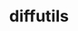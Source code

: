 ---
title: "diffutils"
layout: cache
categories: [package, develop-2023-09-03]
meta: {"versions": ["3.9"], "compilers": ["apple-clang@=14.0.0", "gcc@=11.1.0", "gcc@=11.3.0", "gcc@=12.1.0", "gcc@=7.3.1", "gcc@=7.5.0", "oneapi@=2023.2.0"], "oss": ["amzn2", "ubuntu18.04", "ubuntu20.04", "ubuntu22.04", "ventura"], "platforms": ["darwin", "linux"], "targets": ["aarch64", "neoverse_n1", "ppc64le", "x86_64", "x86_64_v3"], "stacks": ["aws-isc", "aws-isc-aarch64", "build_systems", "data-vis-sdk", "e4s", "e4s-oneapi", "e4s-power", "gpu-tests", "ml-darwin-aarch64-mps", "ml-linux-x86_64-cpu", "ml-linux-x86_64-cuda", "ml-linux-x86_64-rocm", "radiuss", "radiuss-aws", "radiuss-aws-aarch64", "root", "tutorial"], "num_specs": 10, "num_specs_by_stack": {"ml-darwin-aarch64-mps": 1, "root": 10, "aws-isc-aarch64": 2, "radiuss-aws-aarch64": 2, "aws-isc": 1, "radiuss-aws": 1, "build_systems": 1, "radiuss": 1, "e4s-power": 1, "data-vis-sdk": 1, "e4s": 1, "gpu-tests": 1, "e4s-oneapi": 1, "ml-linux-x86_64-cuda": 1, "tutorial": 2, "ml-linux-x86_64-rocm": 1, "ml-linux-x86_64-cpu": 1}}
spec_details: [{"hash": "c25qb5gt6ef7vqadkchnu6d2euzfvtw7", "compiler": "apple-clang@=14.0.0", "versions": ["3.9"], "os": "ventura", "platform": "darwin", "target": "aarch64", "variants": ["build_system=autotools"], "stacks": ["ml-darwin-aarch64-mps", "root"], "size": "-", "tarball": "https://binaries.spack.io/develop-2023-09-03/build_cache/darwin-ventura-aarch64/apple-clang-14.0.0/diffutils-3.9/darwin-ventura-aarch64-apple-clang-14.0.0-diffutils-3.9-c25qb5gt6ef7vqadkchnu6d2euzfvtw7.spack"}, {"hash": "34df35lub5fa7pbiwotldw3vkey2jef3", "compiler": "gcc@=7.3.1", "versions": ["3.9"], "os": "amzn2", "platform": "linux", "target": "aarch64", "variants": ["build_system=autotools"], "stacks": ["aws-isc-aarch64", "root", "radiuss-aws-aarch64"], "size": "-", "tarball": "https://binaries.spack.io/develop-2023-09-03/build_cache/linux-amzn2-aarch64/gcc-7.3.1/diffutils-3.9/linux-amzn2-aarch64-gcc-7.3.1-diffutils-3.9-34df35lub5fa7pbiwotldw3vkey2jef3.spack"}, {"hash": "z7bfxyss7eg2ztqsjm4vqcsl4urdaic2", "compiler": "gcc@=7.3.1", "versions": ["3.9"], "os": "amzn2", "platform": "linux", "target": "neoverse_n1", "variants": ["build_system=autotools"], "stacks": ["aws-isc-aarch64", "root", "radiuss-aws-aarch64"], "size": "-", "tarball": "https://binaries.spack.io/develop-2023-09-03/build_cache/linux-amzn2-neoverse_n1/gcc-7.3.1/diffutils-3.9/linux-amzn2-neoverse_n1-gcc-7.3.1-diffutils-3.9-z7bfxyss7eg2ztqsjm4vqcsl4urdaic2.spack"}, {"hash": "ri4aritoyndjmp7vsgxkiodsxwo3gek5", "compiler": "gcc@=7.3.1", "versions": ["3.9"], "os": "amzn2", "platform": "linux", "target": "x86_64_v3", "variants": ["build_system=autotools"], "stacks": ["aws-isc", "radiuss-aws", "root"], "size": "-", "tarball": "https://binaries.spack.io/develop-2023-09-03/build_cache/linux-amzn2-x86_64_v3/gcc-7.3.1/diffutils-3.9/linux-amzn2-x86_64_v3-gcc-7.3.1-diffutils-3.9-ri4aritoyndjmp7vsgxkiodsxwo3gek5.spack"}, {"hash": "aeayauntgqexi7hqbhsr2k5hmskoor7x", "compiler": "gcc@=7.5.0", "versions": ["3.9"], "os": "ubuntu18.04", "platform": "linux", "target": "x86_64_v3", "variants": ["build_system=autotools"], "stacks": ["build_systems", "root", "radiuss"], "size": "-", "tarball": "https://binaries.spack.io/develop-2023-09-03/build_cache/linux-ubuntu18.04-x86_64_v3/gcc-7.5.0/diffutils-3.9/linux-ubuntu18.04-x86_64_v3-gcc-7.5.0-diffutils-3.9-aeayauntgqexi7hqbhsr2k5hmskoor7x.spack"}, {"hash": "oocmqscpvd3sg3oiuaz6gorycsf4dtxw", "compiler": "gcc@=11.1.0", "versions": ["3.9"], "os": "ubuntu20.04", "platform": "linux", "target": "ppc64le", "variants": ["build_system=autotools"], "stacks": ["e4s-power", "root"], "size": "-", "tarball": "https://binaries.spack.io/develop-2023-09-03/build_cache/linux-ubuntu20.04-ppc64le/gcc-11.1.0/diffutils-3.9/linux-ubuntu20.04-ppc64le-gcc-11.1.0-diffutils-3.9-oocmqscpvd3sg3oiuaz6gorycsf4dtxw.spack"}, {"hash": "cstxwp7p343k7wwlivekha2kfokk7msy", "compiler": "gcc@=11.1.0", "versions": ["3.9"], "os": "ubuntu20.04", "platform": "linux", "target": "x86_64_v3", "variants": ["build_system=autotools"], "stacks": ["data-vis-sdk", "root", "e4s", "gpu-tests"], "size": "-", "tarball": "https://binaries.spack.io/develop-2023-09-03/build_cache/linux-ubuntu20.04-x86_64_v3/gcc-11.1.0/diffutils-3.9/linux-ubuntu20.04-x86_64_v3-gcc-11.1.0-diffutils-3.9-cstxwp7p343k7wwlivekha2kfokk7msy.spack"}, {"hash": "2stragbmnthu74r5mbob5hsr4eegcmsj", "compiler": "oneapi@=2023.2.0", "versions": ["3.9"], "os": "ubuntu20.04", "platform": "linux", "target": "x86_64", "variants": ["build_system=autotools"], "stacks": ["e4s-oneapi", "root"], "size": "-", "tarball": "https://binaries.spack.io/develop-2023-09-03/build_cache/linux-ubuntu20.04-x86_64/oneapi-2023.2.0/diffutils-3.9/linux-ubuntu20.04-x86_64-oneapi-2023.2.0-diffutils-3.9-2stragbmnthu74r5mbob5hsr4eegcmsj.spack"}, {"hash": "ccolsbdng6zvfhwtx7ehaui7pzclkca7", "compiler": "gcc@=11.3.0", "versions": ["3.9"], "os": "ubuntu22.04", "platform": "linux", "target": "x86_64_v3", "variants": ["build_system=autotools"], "stacks": ["ml-linux-x86_64-cuda", "tutorial", "root", "ml-linux-x86_64-rocm", "ml-linux-x86_64-cpu"], "size": "-", "tarball": "https://binaries.spack.io/develop-2023-09-03/build_cache/linux-ubuntu22.04-x86_64_v3/gcc-11.3.0/diffutils-3.9/linux-ubuntu22.04-x86_64_v3-gcc-11.3.0-diffutils-3.9-ccolsbdng6zvfhwtx7ehaui7pzclkca7.spack"}, {"hash": "hdhwqxekzo2fbdccgjo7p73supj2upva", "compiler": "gcc@=12.1.0", "versions": ["3.9"], "os": "ubuntu22.04", "platform": "linux", "target": "x86_64_v3", "variants": ["build_system=autotools"], "stacks": ["tutorial", "root"], "size": "-", "tarball": "https://binaries.spack.io/develop-2023-09-03/build_cache/linux-ubuntu22.04-x86_64_v3/gcc-12.1.0/diffutils-3.9/linux-ubuntu22.04-x86_64_v3-gcc-12.1.0-diffutils-3.9-hdhwqxekzo2fbdccgjo7p73supj2upva.spack"}]
---